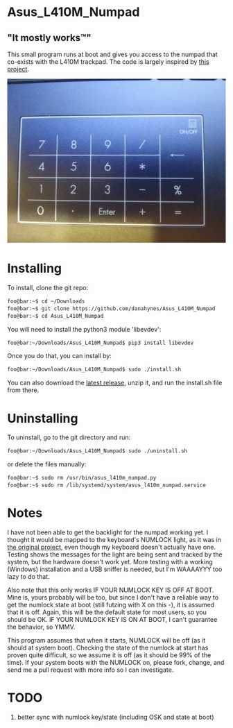 <!----------------------------------------------------------------------------->
<!-- Filename: README.md                                       /          \  -->
<!-- Project : Asus_L410M_Numpad                              |     ()     | -->
<!-- Date    : 02/17/2019                                     |            | -->
<!-- Author  : Dana Hynes                                     |   \____/   | -->
<!-- License : WTFPLv2                                         \          /  -->
<!----------------------------------------------------------------------------->

# Asus_L410M_Numpad
## "It mostly works™"

This small program runs at boot and gives you access to the numpad that co-exists with the L410M trackpad.
The code is largely inspired by [this project](https://gitlab.com/Thraen/gx735_touchpad_numpad).

![](numpad.jpg)

# Installing

To install, clone the git repo:
```bash
foo@bar:~$ cd ~/Downloads
foo@bar:~$ git clone https://github.com/danahynes/Asus_L410M_Numpad
foo@bar:~$ cd Asus_L410M_Numpad
```

You will need to install the python3 module 'libevdev':
```bash
foo@bar:~/Downloads/Asus_L410M_Numpad$ pip3 install libevdev
```

Once you do that, you can install by:
```bash
foo@bar:~/Downloads/Asus_L410M_Numpad$ sudo ./install.sh
```
You can also download the [latest release](http://github.com/danahynes/Asus_L410M_Numpad/releases/latest), unzip it, and run the install.sh file from there.

# Uninstalling

To uninstall, go to the git directory and run:
```bash
foo@bar:~/Downloads/Asus_L410M_Numpad$ sudo ./uninstall.sh
```

or delete the files manually:
```bash
foo@bar:~$ sudo rm /usr/bin/asus_l410m_numpad.py
foo@bar:~$ sudo rm /lib/systemd/system/asus_l410m_numpad.service
```

# Notes

I have not been able to get the backlight for the numpad working yet. I thought it would be mapped to the keyboard's NUMLOCK light, as it was in [the original project](https://gitlab.com/Thraen/gx735_touchpad_numpad), even though my keyboard doesn't actually have one. Testing shows the messages for the light are being sent and tracked by the system, but the hardware doesn't work yet. More testing with a working (Windows) installation and a USB sniffer is needed, but I'm WAAAAYYY too lazy to do that.

Also note that this only works IF YOUR NUMLOCK KEY IS OFF AT BOOT. Mine is, yours probably will be too, but since I don't have a reliable way to get the numlock state at boot (still futzing with X on this -),  it is assumed that it is off. Again, this will be the default state for most users, so you should be OK. IF YOUR NUMLOCK KEY IS ON AT BOOT, I can't guarantee the behavior, so YMMV.

This program assumes that when it starts, NUMLOCK will be off (as it should at system boot). Checking the state of the numlock at start has proven quite difficult, so we assume it is off (as it should be 99% of the time). If your system boots with the NUMLOCK on, please fork, change, and send me a pull request with more info so I can investigate.

# TODO

1. better sync with numlock key/state (including OSK and state at boot)
